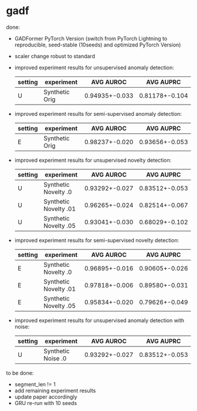 # gadf

done:

- GADFormer PyTorch Version (switch from PyTorch Lightning to reproducible, seed-stable (10seeds) and optimized PyTorch Version)
- scaler change robust to standard
- improved experiment results for unsupervised anomaly detection:

  |setting |experiment  |AVG AUROC |AVG AUPRC |
  |--- | --- | ---| ---|
  |U|Synthetic Orig|0.94935+-0.033|0.81178+-0.104|
  
- improved experiment results for semi-supervised anomaly detection:

  |setting |experiment  |AVG AUROC |AVG AUPRC |
  |--- | --- | ---| ---|
  |E|Synthetic Orig|0.98237+-0.020|0.93656+-0.053|


- improved experiment results for unsupervised novelty detection:

  |setting |experiment  |AVG AUROC |AVG AUPRC |
  |--- | --- | ---| ---|
  |U|Synthetic Novelty .0|0.93292+-0.027|0.83512+-0.053|
  |U|Synthetic Novelty .01|0.96265+-0.024|0.82514+-0.067|
  |U|Synthetic Novelty .05|0.93041+-0.030|0.68029+-0.102|

- improved experiment results for semi-supervised novelty detection:

  |setting |experiment  |AVG AUROC |AVG AUPRC |
  |--- | --- | ---| ---|
  |E|Synthetic Novelty .0|0.96895+-0.016|0.90605+-0.026|
  |E|Synthetic Novelty .01|0.97818+-0.006|0.89580+-0.031|
  |E|Synthetic Novelty .05|0.95834+-0.020|0.79626+-0.049|

- improved experiment results for unsupervised anomaly detection with noise:

  |setting |experiment  |AVG AUROC |AVG AUPRC |
  |--- | --- | ---| ---|
  |U|Synthetic Noise .0|0.93292+-0.027|0.83512+-0.053|


to be done:

- segment_len != 1
- add remaining experiment results
- update paper accordingly
- GRU re-run with 10 seeds
